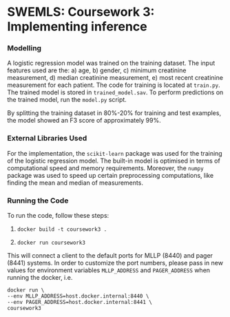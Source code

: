 # SWEMLS: Coursework 3: Implementing inference

### Modelling

A logistic regression model was trained on the training dataset. The input features used are the: a) age,
b) gender, c) minimum creatinine measurement, d) median creatinine measurement, e) most recent
creatinine measurement for each patient. The code for training is located at ```train.py```.
The trained model is stored  in ```trained_model.sav```. To perform predictions on the trained model,
run the ```model.py``` script.

By splitting the training dataset in 80%-20% for training and test examples, the model showed an F3 score
of approximately 99%.

### External Libraries Used
For the implementation, the ```scikit-learn``` package was used for the training of 
the logistic regression model. The built-in model is optimised in terms of computational speed
and memory requirements. Moreover, the ```numpy``` package was used to speed up certain preprocessing
computations, like finding the mean and median of measurements.


### Running the Code

To run the code, follow these steps:

1. ```docker build -t coursework3 .```

2. ```docker run coursework3```
   
This will connect a client to the default ports for MLLP (8440) and pager (8441) systems. In order
to customize the port numbers, please pass in new values for environment variables ```MLLP_ADDRESS```
and ```PAGER_ADDRESS``` when running the docker, i.e. 
``` 
docker run \
--env MLLP_ADDRESS=host.docker.internal:8440 \
--env PAGER_ADDRESS=host.docker.internal:8441 \
coursework3
```
